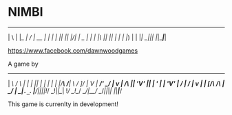 # NIMBI
 _   _ ___ __  __ ____ ___ 
| \ | |_ _|  \/  | __ |_ _|
|  \| || || |\/| |  _ \| | 
| |\  || || |  | | |_) | | 
|_| \_|___|_|  |_|____|___|

https://www.facebook.com/dawnwoodgames

A game by
  __   __   _   _  __  _   _   _  __   __  __     __  __  __ __ ___  __  
| _\ /  \ | | | ||  \| | | | | |/__\ /__\| _\   / _]/  \|  V  | __/' _/ 
| v | /\ || 'V' || | ' | | 'V' | \/ | \/ | v | | [/\ /\ | \_/ | _|`._`. 
|__/|_||_|!_/ \_!|_|\__| !_/ \_!\__/ \__/|__/   \__/_||_|_| |_|___|___/

This game is currenlty in development!
 
 